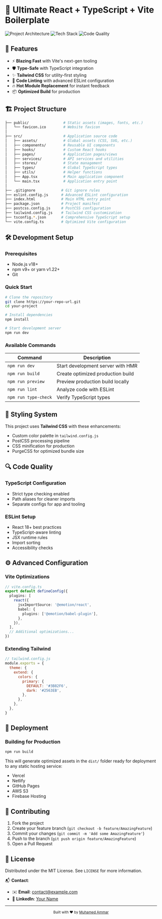 # 🚀 Ultimate React + TypeScript + Vite Boilerplate

![Project Architecture](https://img.shields.io/badge/architecture-modular-blue) 
![Tech Stack](https://img.shields.io/badge/stack-React%20%2B%20TypeScript%20%2B%20Vite-green) 
![Code Quality](https://img.shields.io/badge/code%20quality-ESLint%20%2B%20TypeScript-red)

## 🌟 Features

- ⚡ **Blazing Fast** with Vite's next-gen tooling
- 🛡 **Type-Safe** with TypeScript integration
- ✨ **Tailwind CSS** for utility-first styling
- 🧹 **Code Linting** with advanced ESLint configuration
- 🔥 **Hot Module Replacement** for instant feedback
- 📦 **Optimized Build** for production

## 🏗 Project Structure

```bash
├── public/                # Static assets (images, fonts, etc.)
│   └── favicon.ico        # Website favicon
│
├── src/                   # Application source code
│   ├── assets/            # Global assets (CSS, SVG, etc.)
│   ├── components/        # Reusable UI components
│   ├── hooks/             # Custom React hooks
│   ├── pages/             # Application pages/views
│   ├── services/          # API services and utilities
│   ├── stores/            # State management
│   ├── types/             # Global TypeScript types
│   ├── utils/             # Helper functions
│   ├── App.tsx            # Main application component
│   └── main.tsx           # Application entry point
│
├── .gitignore            # Git ignore rules
├── eslint.config.js      # Advanced ESLint configuration
├── index.html            # Main HTML entry point
├── package.json          # Project manifest
├── postcss.config.js     # PostCSS configuration
├── tailwind.config.js    # Tailwind CSS customization
├── tsconfig.*.json       # Comprehensive TypeScript setup
└── vite.config.ts        # Optimized Vite configuration
```

## 🛠 Development Setup

### Prerequisites

- Node.js v18+
- npm v9+ or yarn v1.22+
- Git

### Quick Start

```bash
# Clone the repository
git clone https://your-repo-url.git
cd your-project

# Install dependencies
npm install

# Start development server
npm run dev
```

### Available Commands

| Command          | Description                                  |
|------------------|----------------------------------------------|
| `npm run dev`    | Start development server with HMR            |
| `npm run build`  | Create optimized production build            |
| `npm run preview`| Preview production build locally             |
| `npm run lint`   | Analyze code with ESLint                     |
| `npm run type-check` | Verify TypeScript types                 |

## 🎨 Styling System

This project uses **Tailwind CSS** with these enhancements:

- Custom color palette in `tailwind.config.js`
- PostCSS processing pipeline
- CSS minification for production
- PurgeCSS for optimized bundle size

## 🔍 Code Quality

### TypeScript Configuration

- Strict type checking enabled
- Path aliases for cleaner imports
- Separate configs for app and tooling

### ESLint Setup

- React 18+ best practices
- TypeScript-aware linting
- JSX runtime rules
- Import sorting
- Accessibility checks

## ⚙️ Advanced Configuration

### Vite Optimizations

```typescript
// vite.config.ts
export default defineConfig({
  plugins: [
    react({
      jsxImportSource: '@emotion/react',
      babel: {
        plugins: ['@emotion/babel-plugin'],
      },
    }),
  ],
  // Additional optimizations...
})
```

### Extending Tailwind

```javascript
// tailwind.config.js
module.exports = {
  theme: {
    extend: {
      colors: {
        primary: {
          DEFAULT: '#3B82F6',
          dark: '#2563EB',
        },
      },
    },
  },
}
```

## 🚀 Deployment

### Building for Production

```bash
npm run build
```

This will generate optimized assets in the `dist/` folder ready for deployment to any static hosting service:

- Vercel
- Netlify
- GitHub Pages
- AWS S3
- Firebase Hosting

## 🤝 Contributing

1. Fork the project
2. Create your feature branch (`git checkout -b feature/AmazingFeature`)
3. Commit your changes (`git commit -m 'Add some AmazingFeature'`)
4. Push to the branch (`git push origin feature/AmazingFeature`)
5. Open a Pull Request

## 📜 License

Distributed under the MIT License. See `LICENSE` for more information.

📬 **Contact**:  
- ✉️ **Email**: [contact@example.com](mailto:contact@example.com)  
- 🔗 **LinkedIn**: [Your Name](https://linkedin.com/in/yourprofile)  

---

<div align="center">
  <sub>Built with ❤︎ by <a href="https://github.com/muhamedhossafy">Muhamed Ammar</a></sub>
</div>
